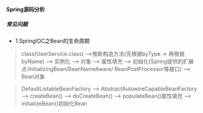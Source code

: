 #### Spring源码分析

##### 常见问题
* 1.SpringIOC之Bean的生命周期
> class(UserService.class) -->推断构造方法(先根据byType -> 再根据byName)  --> 实例化 --> 对象 --> 属性填充 --> 初始化(Spring提供的扩展点:InitializingBean/BeanNameAware/
> BeanPostProcessor等接口) -->  Bean对象

> DefaultListableBeanFactory --> AbstractAutowireCapableBeanFactory --> createBean() --> doCreateBean() 
> --> populateBean()属性填充
> --> initializeBean()初始化Bean